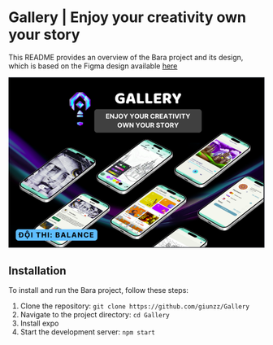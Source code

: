 # Gallery | Enjoy your creativity own your story

This README provides an overview of the Bara project and its design, which is based on the Figma design available
[here](https://www.figma.com/design/aFQzPyVQKqF8aCgwWPCkkl/Ideathon?node-id=3-40&t=jSEdIJqwIMR9VwRh-1)

![alt text](image.png)

## Installation
To install and run the Bara project, follow these steps:

1. Clone the repository: `git clone https://github.com/giunzz/Gallery`
2. Navigate to the project directory:  `cd Gallery`
3. Install expo 
4. Start the development server: `npm start`